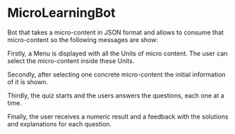 # MicroLearningBot
Bot that takes a micro-content in JSON format and allows to consume that micro-content so the following messages are show:

Firstly, a Menu is displayed with all the Units of micro content. The user can select the micro-content inside these Units.

Secondly, after selecting one concrete micro-content the initial information of it is shown.

Thirdly, the quiz starts and the users answers the questions, each one at a time. 

Finally, the user receives a numeric result and a feedback with the solutions and explanations for each question.
